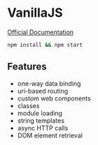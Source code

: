# VanillaJS

[Official Documentation](https://developer.mozilla.org/en-US/docs/Web/JavaScript)

```bash
npm install && npm start
```

## Features

* one-way data binding
* uri-based routing
* custom web components
* classes
* module loading
* string templates
* async HTTP calls
* DOM element retrieval